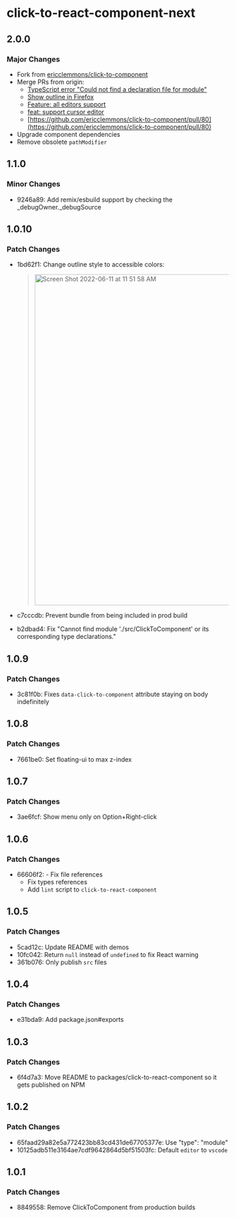 # click-to-react-component-next

## 2.0.0

### Major Changes

- Fork from [ericclemmons/click-to-component](https://github.com/ericclemmons/click-to-component)
- Merge PRs from origin:
  - [TypeScript error "Could not find a declaration file for module"](https://github.com/ericclemmons/click-to-component/pull/84)
  - [Show outline in Firefox](https://github.com/ericclemmons/click-to-component/pull/87)
  - [Feature: all editors support](https://github.com/ericclemmons/click-to-component/pull/82)
  - [feat: support cursor editor](https://github.com/ericclemmons/click-to-component/pull/88)
  - [https://github.com/ericclemmons/click-to-component/pull/80](https://github.com/ericclemmons/click-to-component/pull/80)
- Upgrade component dependencies
- Remove obsolete `pathModifier`

## 1.1.0

### Minor Changes

- 9246a89: Add remix/esbuild support by checking the \_debugOwner.\_debugSource

## 1.0.10

### Patch Changes

- 1bd62f1: Change outline style to accessible colors:

  > <img width="751" alt="Screen Shot 2022-06-11 at 11 51 58 AM" src="https://user-images.githubusercontent.com/15182/173197193-dd831818-1fc9-403f-8f0b-9b5bae55f8db.png">

- c7cccdb: Prevent bundle from being included in prod build
- b2dbad4: Fix "Cannot find module './src/ClickToComponent' or its corresponding type declarations."

## 1.0.9

### Patch Changes

- 3c81f0b: Fixes `data-click-to-component` attribute staying on body indefinitely

## 1.0.8

### Patch Changes

- 7661be0: Set floating-ui to max z-index

## 1.0.7

### Patch Changes

- 3ae6fcf: Show menu only on Option+Right-click

## 1.0.6

### Patch Changes

- 66606f2: - Fix file references
  - Fix types references
  - Add `lint` script to `click-to-react-component`

## 1.0.5

### Patch Changes

- 5cad12c: Update README with demos
- 10fc042: Return `null` instead of `undefined` to fix React warning
- 361b076: Only publish `src` files

## 1.0.4

### Patch Changes

- e31bda9: Add package.json#exports

## 1.0.3

### Patch Changes

- 6f4d7a3: Move README to packages/click-to-react-component so it gets published on NPM

## 1.0.2

### Patch Changes

- 65faad29a82e5a772423bb83cd431de67705377e: Use "type": "module"
- 10125adb511e3164ae7cdf9642864d5bf51503fc: Default `editor` to `vscode`

## 1.0.1

### Patch Changes

- 8849558: Remove ClickToComponent from production builds
